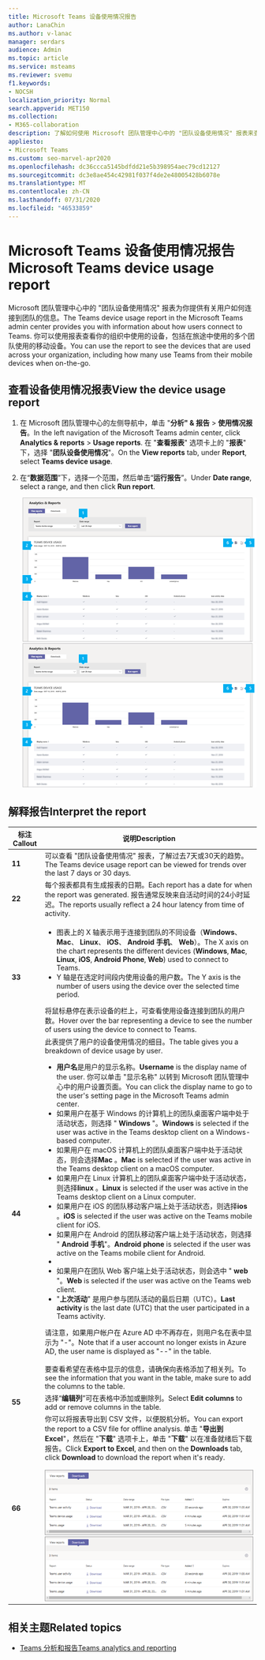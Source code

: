 ```yaml
---
title: Microsoft Teams 设备使用情况报告
author: LanaChin
ms.author: v-lanac
manager: serdars
audience: Admin
ms.topic: article
ms.service: msteams
ms.reviewer: svemu
f1.keywords:
- NOCSH
localization_priority: Normal
search.appverid: MET150
ms.collection:
- M365-collaboration
description: 了解如何使用 Microsoft 团队管理中心中的 "团队设备使用情况" 报表来查看组织中的用户如何连接到团队。
appliesto:
- Microsoft Teams
ms.custom: seo-marvel-apr2020
ms.openlocfilehash: dc36ccca5145bdfdd21e5b398954aec79cd12127
ms.sourcegitcommit: dc3e8ae454c42981f037f4de2e48005428b6078e
ms.translationtype: MT
ms.contentlocale: zh-CN
ms.lasthandoff: 07/31/2020
ms.locfileid: "46533859"
---
```

# <a name="microsoft-teams-device-usage-report"></a><span data-ttu-id="dc962-103">Microsoft Teams 设备使用情况报告</span><span class="sxs-lookup"><span data-stu-id="dc962-103">Microsoft Teams device usage report</span></span>

<span data-ttu-id="dc962-104">Microsoft 团队管理中心中的 "团队设备使用情况" 报表为你提供有关用户如何连接到团队的信息。</span><span class="sxs-lookup"><span data-stu-id="dc962-104">The Teams device usage report in the Microsoft Teams admin center provides you with information about how users connect to Teams.</span></span> <span data-ttu-id="dc962-105">你可以使用报表查看你的组织中使用的设备，包括在旅途中使用的多个团队使用的移动设备。</span><span class="sxs-lookup"><span data-stu-id="dc962-105">You can use the report to see the devices that are used across your organization, including how many use Teams from their mobile devices when on-the-go.</span></span>  

## <a name="view-the-device-usage-report"></a><span data-ttu-id="dc962-106">查看设备使用情况报表</span><span class="sxs-lookup"><span data-stu-id="dc962-106">View the device usage report</span></span>

1. <span data-ttu-id="dc962-107">在 Microsoft 团队管理中心的左侧导航中，单击 "**分析" & 报告**  >  **使用情况报告**。</span><span class="sxs-lookup"><span data-stu-id="dc962-107">In the left navigation of the Microsoft Teams admin center, click **Analytics & reports** > **Usage reports**.</span></span> <span data-ttu-id="dc962-108">在 "**查看报表**" 选项卡上的 "**报表**" 下，选择 "**团队设备使用情况**"。</span><span class="sxs-lookup"><span data-stu-id="dc962-108">On the **View reports** tab, under **Report**, select **Teams device usage**.</span></span>
2. <span data-ttu-id="dc962-109">在“**数据范围**”下，选择一个范围，然后单击“**运行报告**”。</span><span class="sxs-lookup"><span data-stu-id="dc962-109">Under **Date range**, select a range, and then click **Run report**.</span></span>

    <span data-ttu-id="dc962-110">![团队管理员中心中使用标注的团队设备使用情况报告的屏幕截图](../media/teams-reports-device-usage-with-callouts.png "团队管理员中心中使用标注的团队设备使用情况报告的屏幕截图")</span><span class="sxs-lookup"><span data-stu-id="dc962-110">![Screenshot of the Teams device usage report in the Teams admin center with callouts](../media/teams-reports-device-usage-with-callouts.png "Screenshot of the Teams device usage report in the Teams admin center  with callouts")</span></span>

## <a name="interpret-the-report"></a><span data-ttu-id="dc962-111">解释报告</span><span class="sxs-lookup"><span data-stu-id="dc962-111">Interpret the report</span></span>

|<span data-ttu-id="dc962-112">标注</span><span class="sxs-lookup"><span data-stu-id="dc962-112">Callout</span></span> |<span data-ttu-id="dc962-113">说明</span><span class="sxs-lookup"><span data-stu-id="dc962-113">Description</span></span>  |
|--------|-------------|
|<span data-ttu-id="dc962-114">**1**</span><span class="sxs-lookup"><span data-stu-id="dc962-114">**1**</span></span>   |<span data-ttu-id="dc962-115">可以查看 "团队设备使用情况" 报表，了解过去7天或30天的趋势。</span><span class="sxs-lookup"><span data-stu-id="dc962-115">The Teams device usage report can be viewed for trends over the last 7 days or 30 days.</span></span>  |
|<span data-ttu-id="dc962-116">**2**</span><span class="sxs-lookup"><span data-stu-id="dc962-116">**2**</span></span>   |<span data-ttu-id="dc962-117">每个报表都具有生成报表的日期。</span><span class="sxs-lookup"><span data-stu-id="dc962-117">Each report has a date for when the report was generated.</span></span> <span data-ttu-id="dc962-118">报告通常反映来自活动时间的24小时延迟。</span><span class="sxs-lookup"><span data-stu-id="dc962-118">The reports usually reflect a 24 hour latency from time of activity.</span></span> |
|<span data-ttu-id="dc962-119">**3**</span><span class="sxs-lookup"><span data-stu-id="dc962-119">**3**</span></span>   |<ul><li><span data-ttu-id="dc962-120">图表上的 X 轴表示用于连接到团队的不同设备（**Windows**、 **Mac**、 **Linux**、 **iOS**、 **Android 手机**、 **Web**）。</span><span class="sxs-lookup"><span data-stu-id="dc962-120">The X axis on the chart represents the different devices (**Windows**, **Mac**, **Linux**, **iOS**, **Android Phone**, **Web**) used to connect to Teams.</span></span> </li><li><span data-ttu-id="dc962-121">Y 轴是在选定时间段内使用设备的用户数。</span><span class="sxs-lookup"><span data-stu-id="dc962-121">The Y axis is the number of users using the device over the selected time period.</span></span></li> </ul><span data-ttu-id="dc962-122">将鼠标悬停在表示设备的栏上，可查看使用设备连接到团队的用户数。</span><span class="sxs-lookup"><span data-stu-id="dc962-122">Hover over the bar representing a device to see the number of users using the device to connect to Teams.</span></span>|
|<span data-ttu-id="dc962-123">**4**</span><span class="sxs-lookup"><span data-stu-id="dc962-123">**4**</span></span>   |<span data-ttu-id="dc962-124">此表提供了用户的设备使用情况的细目。</span><span class="sxs-lookup"><span data-stu-id="dc962-124">The table gives you a breakdown of device usage by user.</span></span> <ul><li><span data-ttu-id="dc962-125">**用户名**是用户的显示名称。</span><span class="sxs-lookup"><span data-stu-id="dc962-125">**Username** is the display name of the user.</span></span> <span data-ttu-id="dc962-126">你可以单击 "显示名称" 以转到 Microsoft 团队管理中心中的用户设置页面。</span><span class="sxs-lookup"><span data-stu-id="dc962-126">You can click the display name to go to the user's setting page in the Microsoft Teams admin center.</span></span> </li><li><span data-ttu-id="dc962-127">如果用户在基于 Windows 的计算机上的团队桌面客户端中处于活动状态，则选择 " **Windows** "。</span><span class="sxs-lookup"><span data-stu-id="dc962-127">**Windows** is selected if the user was active in the Teams desktop client on a Windows-based computer.</span></span></li><li><span data-ttu-id="dc962-128">如果用户在 macOS 计算机上的团队桌面客户端中处于活动状态，则会选择**Mac** 。</span><span class="sxs-lookup"><span data-stu-id="dc962-128">**Mac** is selected if the user was active in the Teams desktop client on a macOS computer.</span></span> </li> <li><span data-ttu-id="dc962-129">如果用户在 Linux 计算机上的团队桌面客户端中处于活动状态，则选择**linux** 。</span><span class="sxs-lookup"><span data-stu-id="dc962-129">**Linux** is selected if the user was active in the Teams desktop client on a Linux computer.</span></span> </li> <li><span data-ttu-id="dc962-130">如果用户在 iOS 的团队移动客户端上处于活动状态，则选择**ios** 。</span><span class="sxs-lookup"><span data-stu-id="dc962-130">**iOS** is selected if the user was active on the Teams mobile client for iOS.</span></span></li><li><span data-ttu-id="dc962-131">如果用户在 Android 的团队移动客户端上处于活动状态，则选择 " **Android 手机**"。</span><span class="sxs-lookup"><span data-stu-id="dc962-131">**Android phone** is selected if the user was active on the Teams mobile client for Android.</span></span> <li><li><span data-ttu-id="dc962-132">如果用户在团队 Web 客户端上处于活动状态，则会选中 " **web** "。</span><span class="sxs-lookup"><span data-stu-id="dc962-132">**Web** is selected if the user was active on the Teams web client.</span></span> <li><span data-ttu-id="dc962-133">"**上次活动**" 是用户参与团队活动的最后日期（UTC）。</span><span class="sxs-lookup"><span data-stu-id="dc962-133">**Last activity** is the last date (UTC) that the user participated in a Teams activity.</span></span></li> </ul> <span data-ttu-id="dc962-134">请注意，如果用户帐户在 Azure AD 中不再存在，则用户名在表中显示为 "-"。</span><span class="sxs-lookup"><span data-stu-id="dc962-134">Note that if a user account no longer exists in Azure AD, the user name is displayed as "--" in the table.</span></span> <br><br><span data-ttu-id="dc962-135">要查看希望在表格中显示的信息，请确保向表格添加了相关列。</span><span class="sxs-lookup"><span data-stu-id="dc962-135">To see the information that you want in the table, make sure to add the columns to the table.</span></span> |
|<span data-ttu-id="dc962-136">**5**</span><span class="sxs-lookup"><span data-stu-id="dc962-136">**5**</span></span>   |<span data-ttu-id="dc962-137">选择“**编辑列**”可在表格中添加或删除列。</span><span class="sxs-lookup"><span data-stu-id="dc962-137">Select **Edit columns** to add or remove columns in the table.</span></span> |
|<span data-ttu-id="dc962-138">**6**</span><span class="sxs-lookup"><span data-stu-id="dc962-138">**6**</span></span>   |<span data-ttu-id="dc962-139">你可以将报表导出到 CSV 文件，以便脱机分析。</span><span class="sxs-lookup"><span data-stu-id="dc962-139">You can export the report to a CSV file for offline analysis.</span></span> <span data-ttu-id="dc962-140">单击 "**导出到 Excel**"，然后在 "**下载**" 选项卡上，单击 "**下载**" 以在准备就绪后下载报告。</span><span class="sxs-lookup"><span data-stu-id="dc962-140">Click **Export to Excel**, and then on the **Downloads** tab, click **Download** to download the report when it's ready.</span></span><br><br><span data-ttu-id="dc962-141">![显示导出报表的 "下载" 选项卡的屏幕截图](../media/teams-reports-export-to-csv.png)</span><span class="sxs-lookup"><span data-stu-id="dc962-141">![Screenshot of the Downloads tab showing exported reports](../media/teams-reports-export-to-csv.png)</span></span>|

## <a name="related-topics"></a><span data-ttu-id="dc962-142">相关主题</span><span class="sxs-lookup"><span data-stu-id="dc962-142">Related topics</span></span>

- [<span data-ttu-id="dc962-143">Teams 分析和报告</span><span class="sxs-lookup"><span data-stu-id="dc962-143">Teams analytics and reporting</span></span>](teams-reporting-reference.md)
